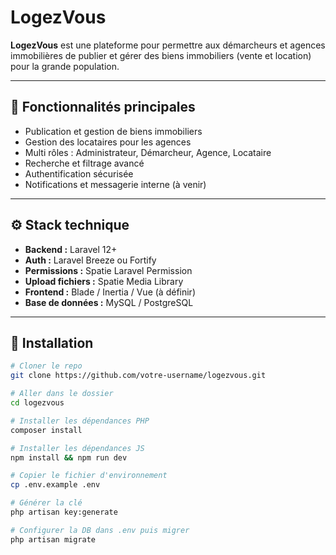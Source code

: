 # LogezVous

**LogezVous** est une plateforme pour permettre aux démarcheurs et agences immobilières de publier et gérer des biens immobiliers (vente et location) pour la grande population.

---

## 🚀 Fonctionnalités principales

- Publication et gestion de biens immobiliers
- Gestion des locataires pour les agences
- Multi rôles : Administrateur, Démarcheur, Agence, Locataire
- Recherche et filtrage avancé
- Authentification sécurisée
- Notifications et messagerie interne (à venir)

---

## ⚙️ Stack technique

- **Backend :** Laravel 12+
- **Auth :** Laravel Breeze ou Fortify
- **Permissions :** Spatie Laravel Permission
- **Upload fichiers :** Spatie Media Library
- **Frontend :** Blade / Inertia / Vue (à définir)
- **Base de données :** MySQL / PostgreSQL

---

## 🔧 Installation

```bash
# Cloner le repo
git clone https://github.com/votre-username/logezvous.git

# Aller dans le dossier
cd logezvous

# Installer les dépendances PHP
composer install

# Installer les dépendances JS
npm install && npm run dev

# Copier le fichier d'environnement
cp .env.example .env

# Générer la clé
php artisan key:generate

# Configurer la DB dans .env puis migrer
php artisan migrate
